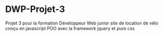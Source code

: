 # DWP-Projet-3
Projet 3 pour la formation Développeur Web junior site de location de vélo conçu en javascript POO avec la framework jquery et pure css
